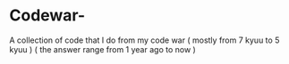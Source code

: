 # Codewar-
A collection of code that I do from my code war 
( mostly from 7 kyuu to 5 kyuu )
( the answer range from 1 year ago to now )

